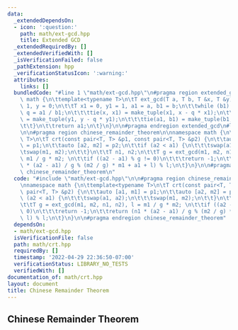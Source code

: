 ```yaml
---
data:
  _extendedDependsOn:
  - icon: ':question:'
    path: math/ext-gcd.hpp
    title: Extended GCD
  _extendedRequiredBy: []
  _extendedVerifiedWith: []
  _isVerificationFailed: false
  _pathExtension: hpp
  _verificationStatusIcon: ':warning:'
  attributes:
    links: []
  bundledCode: "#line 1 \"math/ext-gcd.hpp\"\n#pragma region extended_gcd\n\nnamespace\
    \ math {\n\ttemplate<typename T>\n\tT ext_gcd(T a, T b, T &x, T &y) {\n\t\tx =\
    \ 1, y = 0;\n\t\tT x1 = 0, y1 = 1, a1 = a, b1 = b;\n\t\twhile (b1) {\n\t\t\tT\
    \ q = a1 / b1;\n\t\t\ttie(x, x1) = make_tuple(x1, x - q * x1);\n\t\t\ttie(y, y1)\
    \ = make_tuple(y1, y - q * y1);\n\t\t\ttie(a1, b1) = make_tuple(b1, a1 - q * b1);\n\
    \t\t}\n\t\treturn a1;\n\t}\n}\n\n#pragma endregion extended_gcd\n#line 2 \"math/crt.hpp\"\
    \n\n#pragma region chinese_remainder_theorem\n\nnamespace math {\n\ttemplate<typename\
    \ T>\n\tT crt(const pair<T, T> &p1, const pair<T, T> &p2) {\n\t\tauto [a1, m1]\
    \ = p1;\n\t\tauto [a2, m2] = p2;\n\t\tif (a2 < a1) {\n\t\t\tswap(a1, a2);\n\t\t\
    \tswap(m1, m2);\n\t\t}\n\t\tT n1, n2;\n\t\tT g = ext_gcd(m1, m2, n1, n2), l =\
    \ m1 / g * m2; \n\t\tif ((a2 - a1) % g != 0)\n\t\t\treturn -1;\n\t\treturn (n1\
    \ * (a2 - a1) / g % (m2 / g) * m1 + a1 + l) % l;\n\t}\n}\n\n#pragma endregion\
    \ chinese_remainder_theorem\n"
  code: "#include \"math/ext-gcd.hpp\"\n\n#pragma region chinese_remainder_theorem\n\
    \nnamespace math {\n\ttemplate<typename T>\n\tT crt(const pair<T, T> &p1, const\
    \ pair<T, T> &p2) {\n\t\tauto [a1, m1] = p1;\n\t\tauto [a2, m2] = p2;\n\t\tif\
    \ (a2 < a1) {\n\t\t\tswap(a1, a2);\n\t\t\tswap(m1, m2);\n\t\t}\n\t\tT n1, n2;\n\
    \t\tT g = ext_gcd(m1, m2, n1, n2), l = m1 / g * m2; \n\t\tif ((a2 - a1) % g !=\
    \ 0)\n\t\t\treturn -1;\n\t\treturn (n1 * (a2 - a1) / g % (m2 / g) * m1 + a1 +\
    \ l) % l;\n\t}\n}\n\n#pragma endregion chinese_remainder_theorem"
  dependsOn:
  - math/ext-gcd.hpp
  isVerificationFile: false
  path: math/crt.hpp
  requiredBy: []
  timestamp: '2022-04-29 22:36:50-07:00'
  verificationStatus: LIBRARY_NO_TESTS
  verifiedWith: []
documentation_of: math/crt.hpp
layout: document
title: Chinese Remainder Theorem
---
```


## Chinese Remainder Theorem